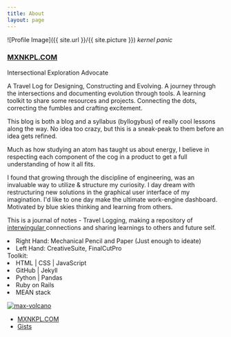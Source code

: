```yaml
---
title: About
layout: page
---
```

![Profile Image]({{ site.url }}/{{ site.picture }})
_*kernel panic*_

<h3><a href="https://mxnkpl.com">MXNKPL.COM</a></h3>


<p>Intersectional Exploration Advocate</p>

<p> A Travel Log for Designing, Constructing and Evolving. A journey through the intersections and documenting evolution through tools.
A learning toolkit to share some resources and projects. Connecting the dots, correcting the fumbles and crafting excitement. </p>
<p>
This blog is both a blog and a syllabus (byllogybus) of really cool lessons along the way. No idea too crazy, but this is a sneak-peak to them before an idea gets refined.
</p>
<p>
Much as how studying an atom has taught us about energy, I believe in respecting each component of the cog in a product to get a full understanding of how it all fits.
</p>
<p>
I found that growing through the discipline of engineering, was an invaluable way to utilize & structure my curiosity. I day dream with restructuring new solutions in the graphical user interface of my imagination. I'd like to one day make the ultimate work-engine dashboard. Motivated by blue skies thinking and learning from others.
</p>
<p>
This is a journal of notes - Travel Logging, making a repository of
<a href="https://en.wikipedia.org/wiki/Intertwingularity"> interwingular </a> connections and sharing learnings to others and future self.
</p>
<div class="side-by-side">
    <div class="toleft">
		<p>
			<li>Right Hand: Mechanical Pencil and Paper (Just enough to ideate)</li>
			<li>Left Hand: CreativeSuite, FinalCutPro</li>
		Toolkit:
			<li>HTML | CSS | JavaScript</li>
			<li>GitHub | Jekyll</li>
			<li>Python | Pandas</li>
			<li>Ruby on Rails</li>
			<li>MEAN stack</li>
		</p>
    </div>
    <div class="toright">
        <p>
				<a href="https://ibb.co/Y3XycwK"><img src="https://i.ibb.co/tHVbX4M/max-vol.png" alt="max-volcano" border="0"></a>
				</p>
    </div>
</div>
<ul>
	<li><a href="https://mxnkpl.com">MXNKPL.COM</a></li>
	<li><a href="https://gist.github.com/mxayon">Gists</a></li>
</ul>
